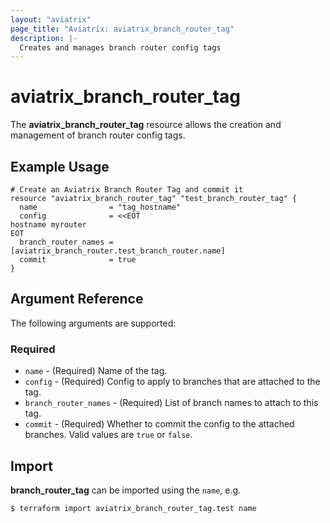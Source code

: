 ```yaml
---
layout: "aviatrix"
page_title: "Aviatrix: aviatrix_branch_router_tag"
description: |-
  Creates and manages branch router config tags
---
```


# aviatrix_branch_router_tag

The **aviatrix_branch_router_tag** resource allows the creation and management of branch router config tags.

## Example Usage

```hcl
# Create an Aviatrix Branch Router Tag and commit it
resource "aviatrix_branch_router_tag" "test_branch_router_tag" {
  name                = "tag_hostname"
  config              = <<EOT
hostname myrouter
EOT
  branch_router_names = [aviatrix_branch_router.test_branch_router.name]
  commit              = true
}
```

## Argument Reference

The following arguments are supported:

### Required
* `name` - (Required) Name of the tag.
* `config` - (Required) Config to apply to branches that are attached to the tag.
* `branch_router_names` - (Required) List of branch names to attach to this tag.
* `commit` - (Required) Whether to commit the config to the attached branches. Valid values are `true` or `false`.

## Import

**branch_router_tag** can be imported using the `name`, e.g.

```
$ terraform import aviatrix_branch_router_tag.test name
```
